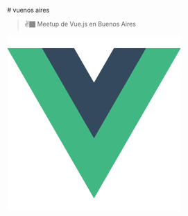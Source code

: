 <p text-align="center">
# vuenos aires

>✌️🏾 Meetup de Vue.js en Buenos Aires

![vue](./logo.png)
</p>